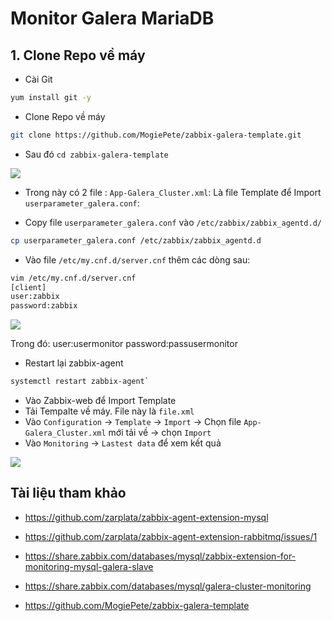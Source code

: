 # Monitor Galera MariaDB

## 1. Clone Repo về máy

- Cài Git
```sh
yum install git -y
```
- Clone Repo về máy
```sh 
git clone https://github.com/MogiePete/zabbix-galera-template.git
```
- Sau đó `cd zabbix-galera-template`

<img src=https://i.imgur.com/pNRyhDU.png>

- Trong này có 2 file :
`App-Galera_Cluster.xml`: Là file Template để Import </br>
`userparameter_galera.conf`:

- Copy file `userparameter_galera.conf` vào `/etc/zabbix/zabbix_agentd.d/`
```sh
cp userparameter_galera.conf /etc/zabbix/zabbix_agentd.d
```
- Vào file `/etc/my.cnf.d/server.cnf` thêm các dòng sau:
```sh
vim /etc/my.cnf.d/server.cnf
[client]
user:zabbix
password:zabbix
```
<img src=https://i.imgur.com/ITIjqL9.png>

Trong đó:
user:usermonitor
password:passusermonitor



- Restart lại zabbix-agent
```sh
systemctl restart zabbix-agent`
```
- Vào Zabbix-web để Import Template
- Tải Tempalte về máy. File này là `file.xml`
- Vào `Configuration` -> `Template` -> `Import` -> Chọn file `App-Galera_Cluster.xml` mới tải về -> chọn `Import`
- Vào `Monitoring` -> `Lastest data` để xem kết quả

<img src=https://i.imgur.com/Z2xhvI8.png>








## Tài liệu tham khảo
- https://github.com/zarplata/zabbix-agent-extension-mysql
- https://github.com/zarplata/zabbix-agent-extension-rabbitmq/issues/1
- https://share.zabbix.com/databases/mysql/zabbix-extension-for-monitoring-mysql-galera-slave

- https://share.zabbix.com/databases/mysql/galera-cluster-monitoring
- https://github.com/MogiePete/zabbix-galera-template
